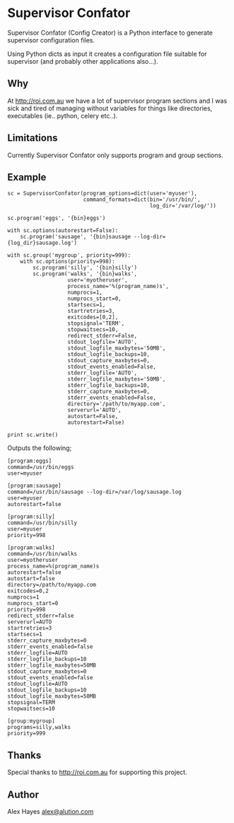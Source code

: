 # Supervisor Confator

Supervisor Confator (Config Creator) is a Python interface to generate supervisor configuration files.

Using Python dicts as input it creates a configuration file suitable for supervisor (and probably other applications also...).

## Why

At http://roi.com.au we have a lot of supervisor program sections and I was sick and tired of managing without variables for things like directories, executables (ie.. python, celery etc..).

## Limitations

Currently Supervisor Confator only supports program and group sections.

## Example

```#!python
sc = SupervisorConfator(program_options=dict(user='myuser'),
                        command_formats=dict(bin='/usr/bin/',
                                             log_dir='/var/log/'))

sc.program('eggs', '{bin}eggs')

with sc.options(autorestart=False):
    sc.program('sausage', '{bin}sausage --log-dir={log_dir}sausage.log')

with sc.group('mygroup', priority=999):
    with sc.options(priority=998):
        sc.program('silly', '{bin}silly')
        sc.program('walks', '{bin}walks', 
                   user='myotheruser', 
                   process_name='%(program_name)s',
                   numprocs=1,
                   numprocs_start=0,
                   startsecs=1,
                   startretries=3,
                   exitcodes=[0,2],
                   stopsignal='TERM',
                   stopwaitsecs=10,
                   redirect_stderr=False,
                   stdout_logfile='AUTO',
                   stdout_logfile_maxbytes='50MB',
                   stdout_logfile_backups=10,
                   stdout_capture_maxbytes=0,
                   stdout_events_enabled=False,
                   stderr_logfile='AUTO',
                   stderr_logfile_maxbytes='50MB',
                   stderr_logfile_backups=10,
                   stderr_capture_maxbytes=0,
                   stderr_events_enabled=False,
                   directory='/path/to/myapp.com',
                   serverurl='AUTO',
                   autostart=False,
                   autorestart=False)
    
print sc.write()
```

Outputs the following;

```#!ini
[program:eggs]
command=/usr/bin/eggs
user=myuser

[program:sausage]
command=/usr/bin/sausage --log-dir=/var/log/sausage.log
user=myuser
autorestart=false

[program:silly]
command=/usr/bin/silly
user=myuser
priority=998

[program:walks]
command=/usr/bin/walks
user=myotheruser
process_name=%(program_name)s
autorestart=false
autostart=false
directory=/path/to/myapp.com
exitcodes=0,2
numprocs=1
numprocs_start=0
priority=998
redirect_stderr=false
serverurl=AUTO
startretries=3
startsecs=1
stderr_capture_maxbytes=0
stderr_events_enabled=false
stderr_logfile=AUTO
stderr_logfile_backups=10
stderr_logfile_maxbytes=50MB
stdout_capture_maxbytes=0
stdout_events_enabled=false
stdout_logfile=AUTO
stdout_logfile_backups=10
stdout_logfile_maxbytes=50MB
stopsignal=TERM
stopwaitsecs=10

[group:mygroup]
programs=silly,walks
priority=999
```

## Thanks

Special thanks to http://roi.com.au for supporting this project.

## Author

Alex Hayes <alex@alution.com>
